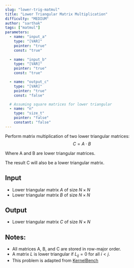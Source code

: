 ```yaml
---
slug: "lower-trig-matmul"
title: "Lower Triangular Matrix Multiplication"
difficulty: "MEDIUM"
author: "sarthak" 
tags: ["matmul"]
parameters:
  - name: "input_a"
    type: "[VAR]"
    pointer: "true"
    const: "true"
  
  - name: "input_b"
    type: "[VAR]"
    pointer: "true"
    const: "true"

  - name: "output_c" 
    type: "[VAR]"
    pointer: "true"
    const: "false"

  # Assuming square matrices for lower triangular
  - name: "n"
    type: "size_t"
    pointer: "false"
    constant: "false"
---
```


Perform matrix multiplication of two lower triangular matrices:
$$
C = A \cdot B
$$

Where A and B are lower triangular matrices.

The result C will also be a lower triangular matrix.

## Input
- Lower triangular matrix $A$ of size $N \times N$
- Lower triangular matrix $B$ of size $N \times N$

## Output
- Lower triangular matrix $C$ of size $N \times N$

## Notes:
- All matrices $\text{A}$, $\text{B}$, and $\text{C}$ are stored in row-major order.
- A matrix $L$ is lower triangular if $L_{ij} = 0$ for all $i < j$.
- This problem is adapted from [KernelBench](https://github.com/ScalingIntelligence/KernelBench/blob/main/KernelBench/level1/15_Matmul_for_lower_triangular_matrices.py)